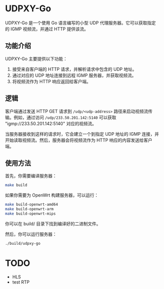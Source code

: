 # UDPXY-Go

UDPXY-Go 是一个使用 Go 语言编写的小型 UDP 代理服务器。它可以获取指定的 IGMP 视频流，并通过 HTTP 提供该流。

## 功能介绍

UDPXY-Go 主要提供以下功能：

1. 接受来自客户端的 HTTP 请求，并解析请求中包含的 UDP 地址。
2. 通过对应的 UDP 地址连接到远程 IGMP 服务器，并获取视频流。
3. 将视频流作为 HTTP 响应返回给客户端。

## 逻辑

客户端通过发送 HTTP GET 请求到 `/udp/<udp-address>` 路径来启动视频流传输。例如，通过访问 `/udp/233.50.201.142:5140` 可以获取 "igmp://233.50.201.142:5140" 对应的视频流。

当服务器接收到这样的请求时，它会建立一个到指定 UDP 地址的 IGMP 连接，并开始读取视频流。然后，服务器会将视频流作为 HTTP 响应的内容发送给客户端。

## 使用方法

首先，你需要编译服务器：

```bash
make build
```

如果你需要为 OpenWrt 构建服务器，可以运行：
```bash
make build-openwrt-amd64 
make build-openwrt-arm 
make build-openwrt-mips
```

你可以在 build/ 目录下找到编译好的二进制文件。

然后，你可以运行服务器：

```bash
./build/udpxy-go
```

# TODO

* HLS
* test RTP
